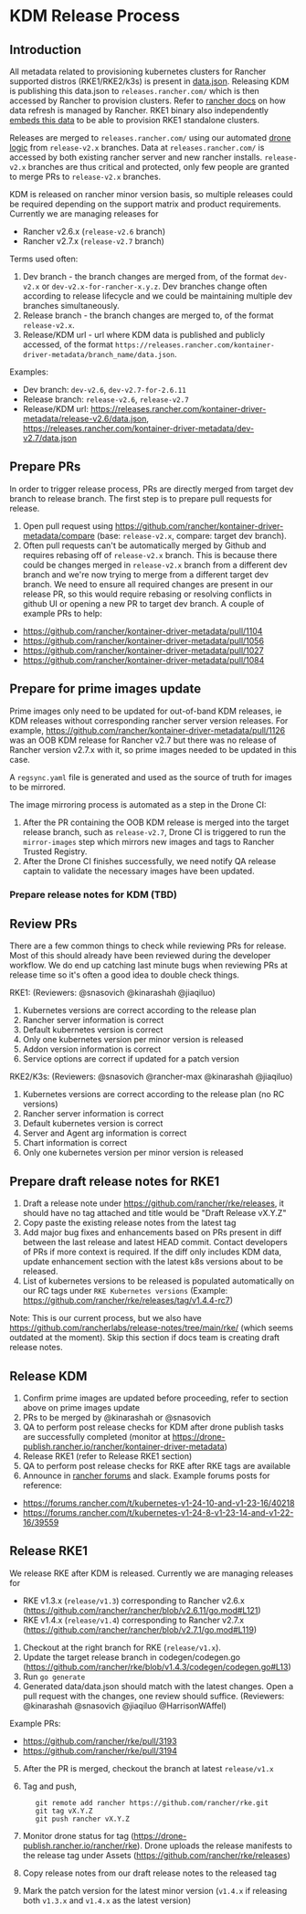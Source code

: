 # KDM Release Process 

## Introduction

All metadata related to provisioning kubernetes clusters for Rancher supported distros (RKE1/RKE2/k3s) is present in [data.json](https://github.com/rancher/kontainer-driver-metadata/blob/dev-v2.7/data/data.json). Releasing KDM is publishing this data.json to `releases.rancher.com/` which is then accessed by Rancher to provision clusters. Refer to [rancher docs](https://ranchermanager.docs.rancher.com/getting-started/installation-and-upgrade/upgrade-kubernetes-without-upgrading-rancher#configuring-the-metadata-synchronization) on how data refresh is managed by Rancher.
RKE1 binary also independently [embeds this data](https://github.com/rancher/rke/blob/v1.4.3/codegen/codegen.go#L13) to be able to provision RKE1 standalone clusters.

Releases are merged to `releases.rancher.com/` using our automated [drone logic](https://github.com/rancher/kontainer-driver-metadata/blob/dev-v2.7/.drone.yml#L26) from `release-v2.x` branches. Data at `releases.rancher.com/` is accessed by both existing rancher server and new rancher installs. `release-v2.x` branches are thus critical and protected, only few people are granted to merge PRs to `release-v2.x` branches.

KDM is released on rancher minor version basis, so multiple releases could be required depending on the support matrix and product requirements. Currently we are
managing releases for 
- Rancher v2.6.x (`release-v2.6` branch)
- Rancher v2.7.x (`release-v2.7` branch) 

Terms used often: 
1. Dev branch - the branch changes are merged from, of the format `dev-v2.x` or `dev-v2.x-for-rancher-x.y.z`. Dev branches change often according to release lifecycle and we could be maintaining multiple dev branches simultaneously. 
2. Release branch - the branch changes are merged to, of the format `release-v2.x`. 
3. Release/KDM url - url where KDM data is published and publicly accessed, of the format `https://releases.rancher.com/kontainer-driver-metadata/branch_name/data.json`. 

Examples: 

- Dev branch: `dev-v2.6`, `dev-v2.7-for-2.6.11` 
- Release branch: `release-v2.6`, `release-v2.7`
- Release/KDM url: https://releases.rancher.com/kontainer-driver-metadata/release-v2.6/data.json, https://releases.rancher.com/kontainer-driver-metadata/dev-v2.7/data.json

## Prepare PRs 

In order to trigger release process, PRs are directly merged from target dev branch to release branch. The first step is to prepare pull requests for release.

1. Open pull request using https://github.com/rancher/kontainer-driver-metadata/compare (base: `release-v2.x`, compare: target dev branch). 
2. Often pull requests can't be automatically merged by Github and requires rebasing off of `release-v2.x` branch. This is because there could be changes merged in `release-v2.x` branch from a different dev branch and we're now trying to merge from a different target dev branch. We need to ensure all required changes are present in our release PR, so this would require rebasing or resolving conflicts in github UI or opening a new PR to target dev branch. 
A couple of example PRs to help: 
- https://github.com/rancher/kontainer-driver-metadata/pull/1104
- https://github.com/rancher/kontainer-driver-metadata/pull/1056 
- https://github.com/rancher/kontainer-driver-metadata/pull/1027
- https://github.com/rancher/kontainer-driver-metadata/pull/1084 

## Prepare for prime images update

Prime images only need to be updated for out-of-band KDM releases, ie KDM releases without corresponding rancher server version releases. For example, https://github.com/rancher/kontainer-driver-metadata/pull/1126 was an OOB KDM release for Rancher v2.7 but there was no release of Rancher version v2.7.x with it, so prime images needed to be updated in this case.

A `regsync.yaml` file is generated and used as the source of truth for images to be mirrored. 

The image mirroring process is automated as a step in the Drone CI:

1. After the PR containing the OOB KDM release is merged into the target release branch, such as `release-v2.7`,
Drone CI is triggered to run the `mirror-images` step which mirrors new images and tags to Rancher Trusted Registry. 
2. After the Drone CI finishes successfully, we need notify QA release captain to validate the necessary images have been updated.

### Prepare release notes for KDM (TBD)

## Review PRs 

There are a few common things to check while reviewing PRs for release. Most of this should already have been reviewed during the developer workflow. We do end up catching last minute bugs when reviewing PRs at release time so it's often a good idea to double check things.

RKE1: (Reviewers: @snasovich @kinarashah @jiaqiluo)
1. Kubernetes versions are correct according to the release plan
2. Rancher server information is correct
3. Default kubernetes version is correct 
4. Only one kubernetes version per minor version is released
5. Addon version information is correct
6. Service options are correct if updated for a patch version

RKE2/K3s: (Reviewers: @snasovich @rancher-max @kinarashah @jiaqiluo)
1. Kubernetes versions are correct according to the release plan (no RC versions)
2. Rancher server information is correct
3. Default kubernetes version is correct
4. Server and Agent arg information is correct
5. Chart information is correct
6. Only one kubernetes version per minor version is released

## Prepare draft release notes for RKE1

1. Draft a release note under https://github.com/rancher/rke/releases, it should have no tag attached and title would be "Draft Release vX.Y.Z" 
2. Copy paste the existing release notes from the latest tag 
3. Add major bug fixes and enhancements based on PRs present in diff between the last release and latest HEAD commit. Contact developers of PRs if more context is required. If the diff only includes KDM data, update enhancement section with the latest k8s versions about to be released.
4. List of kubernetes versions to be released is populated automatically on our RC tags under `RKE Kubernetes versions` (Example: https://github.com/rancher/rke/releases/tag/v1.4.4-rc7)

Note: This is our current process, but we also have https://github.com/rancherlabs/release-notes/tree/main/rke/ (which seems outdated at the moment). Skip this section if docs team is creating draft release notes.

## Release KDM

1. Confirm prime images are updated before proceeding, refer to section above on prime images update
2. PRs to be merged by @kinarashah or @snasovich 
3. QA to perform post release checks for KDM after drone publish tasks are successfully completed (monitor at https://drone-publish.rancher.io/rancher/kontainer-driver-metadata)
4. Release RKE1 (refer to Release RKE1 section)
5. QA to perform post release checks for RKE after RKE tags are available 
6. Announce in [rancher forums](https://forums.rancher.com/c/announcements/) and slack. Example forums posts for reference: 
- https://forums.rancher.com/t/kubernetes-v1-24-10-and-v1-23-16/40218
- https://forums.rancher.com/t/kubernetes-v1-24-8-v1-23-14-and-v1-22-16/39559

## Release RKE1

We release RKE after KDM is released. Currently we are managing releases for 
- RKE v1.3.x (`release/v1.3`) corresponding to Rancher v2.6.x (https://github.com/rancher/rancher/blob/v2.6.11/go.mod#L121)
- RKE v1.4.x (`release/v1.4`) corresponding to Rancher v2.7.x (https://github.com/rancher/rancher/blob/v2.7.1/go.mod#L119)

1. Checkout at the right branch for RKE (`release/v1.x`). 
2. Update the target release branch in codegen/codegen.go (https://github.com/rancher/rke/blob/v1.4.3/codegen/codegen.go#L13)
3. Run `go generate`
4. Generated data/data.json should match with the latest changes. Open a pull request with the changes, one review should suffice. (Reviewers: @kinarashah @snasovich @jiaqiluo @HarrisonWAffel) 

Example PRs: 
- https://github.com/rancher/rke/pull/3193 
- https://github.com/rancher/rke/pull/3194 
5. After the PR is merged, checkout the branch at latest `release/v1.x` 
6. Tag and push,

   ```
      git remote add rancher https://github.com/rancher/rke.git
      git tag vX.Y.Z
      git push rancher vX.Y.Z
   ```
7. Monitor drone status for tag (https://drone-publish.rancher.io/rancher/rke). Drone uploads the release manifests to the release tag under Assets (https://github.com/rancher/rke/releases) 
8. Copy release notes from our draft release notes to the released tag 
9. Mark the patch version for the latest minor version (`v1.4.x` if releasing both `v1.3.x` and `v1.4.x` as the latest version)
